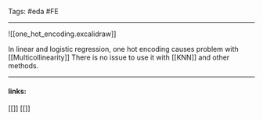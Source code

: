 
Tags: #eda #FE

------------------------------------------

![[one_hot_encoding.excalidraw]]

In linear and logistic regression, one hot encoding causes problem with [[Multicollinearity]] 
There is no issue to use it with [[KNN]] and other methods.

---------------------
#### links:
[[]]
[[]]
